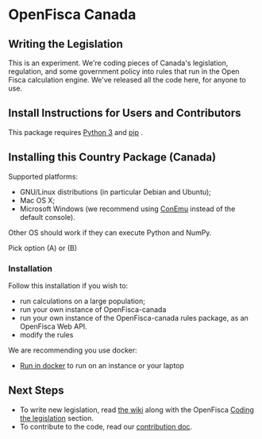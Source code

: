 # OpenFisca Canada              

## Writing the Legislation

This is an experiment. We're coding pieces of Canada's legislation, regulation, and some government policy into rules that run in the Open Fisca calculation engine. We've released all the code here, for anyone to use.


## Install Instructions for Users and Contributors

This package requires [Python 3](https://www.python.org/downloads/) and [pip](https://pip.pypa.io/en/stable/installing/) .

## Installing this Country Package (Canada)

Supported platforms:
- GNU/Linux distributions (in particular Debian and Ubuntu);
- Mac OS X;
- Microsoft Windows (we recommend using [ConEmu](https://conemu.github.io/) instead of the default console).

Other OS should work if they can execute Python and NumPy.

Pick option (A) or (B)


### Installation

Follow this installation if you wish to:
  - run calculations on a large population;
  - run your own instance of OpenFisca-canada
  - run your own instance of the OpenFisca-canada rules package, as an OpenFisca Web API.
  - modify the rules

We are recommending you use docker:
  * [Run in docker](SETUP-docker.md) to run on an instance or your laptop

## Next Steps

- To write new legislation, read [the wiki](https://github.com/ServiceInnovationLab/openfisca-canada/wiki) along with the OpenFisca [Coding the legislation](https://openfisca.org/doc/coding-the-legislation/index.html) section.
- To contribute to the code, read our [contribution doc](https://github.com/ServiceInnovationLab/openfisca-canada/blob/master/CONTRIBUTING.md).

